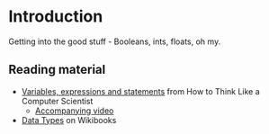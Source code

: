 # Introduction

Getting into the good stuff - Booleans, ints, floats, oh my. 

## Reading material

* [Variables, expressions and statements](http://openbookproject.net/thinkcs/python/english2e/ch02.html) from How to Think Like a Computer Scientist
	* [Accompanying video](http://interactivepython.org/runestone/static/thinkcspy/SimplePythonData/intro-VariablesExpressionsandStatements.html)
* [Data Types](https://en.wikibooks.org/wiki/Python_Programming/Data_Types) on Wikibooks
